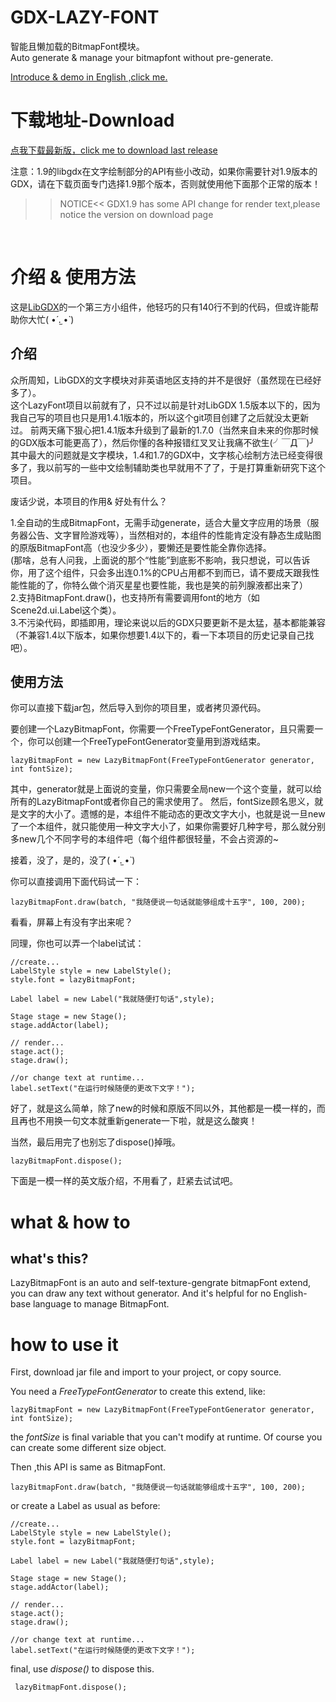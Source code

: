 # GDX-LAZY-FONT
智能且懒加载的BitmapFont模块。<br/>
Auto generate & manage your bitmapfont without pre-generate.

[Introduce & demo in English ,click me.](#what--how-to)

# 下载地址-Download
[点我下载最新版，click me to download last release](https://github.com/dingjibang/GDX-LAZY-FONT/releases/)

注意：1.9的libgdx在文字绘制部分的API有些小改动，如果你需要针对1.9版本的GDX，请在下载页面专门选择1.9那个版本，否则就使用他下面那个正常的版本！

>>NOTICE<< GDX1.9 has some API change for render text,please notice the version on download page
<br/>

# 介绍 & 使用方法
这是[LibGDX](https://github.com/libgdx/libgdx/)的一个第三方小组件，他轻巧的只有140行不到的代码，但或许能帮助你大忙( •́ .̫ •̀ )

## 介绍
众所周知，LibGDX的文字模块对非英语地区支持的并不是很好（虽然现在已经好多了）。<br/>
这个LazyFont项目以前就有了，只不过以前是针对LibGDX 1.5版本以下的，因为我自己写的项目也只是用1.4.1版本的，所以这个git项目创建了之后就没太更新过。
前两天痛下狠心把1.4.1版本升级到了最新的1.7.0（当然来自未来的你那时候的GDX版本可能更高了），然后你懂的各种报错红叉叉让我痛不欲生(╯￣Д￣)╯<br/>
其中最大的问题就是文字模块，1.4和1.7的GDX中，文字核心绘制方法已经变得很多了，我以前写的一些中文绘制辅助类也早就用不了了，于是打算重新研究下这个项目。<br/>

废话少说，本项目的作用& 好处有什么？<br/>

1.全自动的生成BitmapFont，无需手动generate，适合大量文字应用的场景（服务器公告、文字冒险游戏等），当然相对的，本组件的性能肯定没有静态生成贴图的原版BitmapFont高（也没少多少），要懒还是要性能全靠你选择。<br/>
(那啥，总有人问我，上面说的那个“性能”到底影不影响，我只想说，可以告诉你，用了这个组件，只会多出连0.1%的CPU占用都不到而已，请不要成天跟我性能性能的了，你特么做个消灭星星也要性能，我也是笑的前列腺液都出来了）<br/>
2.支持BitmapFont.draw()，也支持所有需要调用font的地方（如Scene2d.ui.Label这个类）。<br/>
3.不污染代码，即插即用，理论来说以后的GDX只要更新不是太猛，基本都能兼容（不兼容1.4以下版本，如果你想要1.4以下的，看一下本项目的历史记录自己找吧）。<br/>


## 使用方法
你可以直接下载jar包，然后导入到你的项目里，或者拷贝源代码。<br/>


要创建一个LazyBitmapFont，你需要一个FreeTypeFontGenerator，且只需要一个，你可以创建一个FreeTypeFontGenerator变量用到游戏结束。

    lazyBitmapFont = new LazyBitmapFont(FreeTypeFontGenerator generator, int fontSize);
    
其中，generator就是上面说的变量，你只需要全局new一个这个变量，就可以给所有的LazyBitmapFont或者你自己的需求使用了。
然后，fontSize顾名思义，就是文字的大小了。遗憾的是，本组件不能动态的更改文字大小，也就是说一旦new了一个本组件，就只能使用一种文字大小了，如果你需要好几种字号，那么就分别多new几个不同字号的本组件吧（每个组件都很轻量，不会占资源的~

接着，没了，是的，没了( •́ .̫ •̀ )

你可以直接调用下面代码试一下：

    lazyBitmapFont.draw(batch, "我随便说一句话就能够组成十五字", 100, 200);
    
看看，屏幕上有没有字出来呢？

同理，你也可以弄一个label试试：

    //create...
    LabelStyle style = new LabelStyle();
    style.font = lazyBitmapFont;
    
    Label label = new Label("我就随便打句话",style);
    
    Stage stage = new Stage();
    stage.addActor(label);
    
    // render...
    stage.act();
    stage.draw();
    
    //or change text at runtime...
    label.setText("在运行时候随便的更改下文字！");
    
好了，就是这么简单，除了new的时候和原版不同以外，其他都是一模一样的，而且再也不用换一句文本就重新generate一下啦，就是这么酸爽！

当然，最后用完了也别忘了dispose()掉哦。

    lazyBitmapFont.dispose();

下面是一模一样的英文版介绍，不用看了，赶紧去试试吧。



# <span id="1">what & how to</span>

## what's this?

LazyBitmapFont is an auto and self-texture-gengrate bitmapFont extend, you can draw any text without generator. And it's helpful for no English-base language to manage BitmapFont.

# how to use it

First, download jar file and import to your project, or copy source.

You need a *FreeTypeFontGenerator* to create this extend, like:

    lazyBitmapFont = new LazyBitmapFont(FreeTypeFontGenerator generator, int fontSize);
    
the *fontSize* is final variable that you can't modify at runtime. Of course you can create some different size object.

Then ,this API is same as BitmapFont.

    lazyBitmapFont.draw(batch, "我随便说一句话就能够组成十五字", 100, 200);
    
or create a Label as usual as before:

    //create...
    LabelStyle style = new LabelStyle();
    style.font = lazyBitmapFont;
    
    Label label = new Label("我就随便打句话",style);
    
    Stage stage = new Stage();
    stage.addActor(label);
    
    // render...
    stage.act();
    stage.draw();
    
    //or change text at runtime...
    label.setText("在运行时候随便的更改下文字！");
    
final, use *dispose()* to dispose this.

     lazyBitmapFont.dispose();

